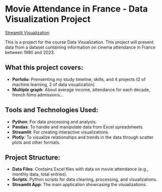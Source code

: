# Movie Attendance in France - Data Visualization Project   

[Streamlit Visualization](https://datavisualizationml.streamlit.app/)

This is a project for the course Data Visualization. This project will present data from a dataset containing information on cinema attendance in France between 1980 and 2023.  

## What this project covers:
- **Porfolio**: Prensenting my study timeline, skills, and 4 projects (2 of machine learning, 2 of data visualization)
- **Multiple graph**: About average income, attendance for each decade, french films admissions...

## Tools and Technologies Used:
- **Python**: For data processing and analysis.
- **Pandas**: To handle and manipulate data from Excel spreadsheets.
- **Streamlit**: For creating interactive visualizations.
- **Plotly**: To visualize relationships and trends in the data through scatter plots and other formats.

## Project Structure:
- **Data Files**: Contains Excel files with data on movie attendance (e.g., monthly data, total entries).
- **Scripts**: Python scripts for data cleaning, processing, and visualizations.
- **Streamlit App**: The main application showcasing the visualizations.
